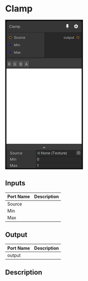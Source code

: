 # Clamp
![Mixture.ClampNode](../../images/Mixture.ClampNode.png)
## Inputs
Port Name | Description
--- | ---
Source | 
Min | 
Max | 

## Output
Port Name | Description
--- | ---
output | 

## Description

